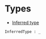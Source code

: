 # Types

- [Inferred type](https://doc.rust-lang.org/reference/types/inferred.html)
```
InferredType : _
```

